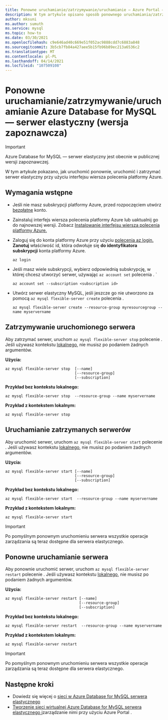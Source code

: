 ```yaml
---
title: Ponowne uruchamianie/zatrzymywanie/uruchamianie — Azure Portal — Azure Database for MySQL serwer elastyczny
description: W tym artykule opisano sposób ponownego uruchamiania/zatrzymania/uruchamiania operacji w usłudze Azure Database for MySQL za pośrednictwem interfejsu wiersza polecenia platformy Azure.
author: mksuni
ms.author: sumuth
ms.service: mysql
ms.topic: how-to
ms.date: 03/30/2021
ms.openlocfilehash: c9e646ad40c669e51f052ac9888cdd7c6883a848
ms.sourcegitcommit: 3b5cb7fb84a427aee5b15fb96b89ec213a6536c2
ms.translationtype: MT
ms.contentlocale: pl-PL
ms.lasthandoff: 04/14/2021
ms.locfileid: "107509108"
---
```

# <a name="restartstopstart-an-azure-database-for-mysql---flexible-server-preview"></a>Ponowne uruchamianie/zatrzymywanie/uruchamianie Azure Database for MySQL — serwer elastyczny (wersja zapoznawcza)

> [!IMPORTANT]
> Azure Database for MySQL — serwer elastyczny jest obecnie w publicznej wersji zapoznawczej.

W tym artykule pokazano, jak uruchomić ponownie, uruchomić i zatrzymać serwer elastyczny przy użyciu interfejsu wiersza polecenia platformy Azure.

## <a name="prerequisites"></a>Wymagania wstępne
- Jeśli nie masz subskrypcji platformy Azure, przed rozpoczęciem utwórz [bezpłatne](https://azure.microsoft.com/free/) konto.
- Zainstaluj interfejs wiersza polecenia platformy Azure lub uaktualnij go do najnowszej wersji. Zobacz [Instalowanie interfejsu wiersza polecenia platformy Azure.](/cli/azure/install-azure-cli)
-  Zaloguj się do konta platformy Azure przy użyciu [polecenia az login.](/cli/azure/reference-index#az-login) **Zanotuj** właściwość id, która odwołuje się **do identyfikatora subskrypcji** konta platformy Azure.

    ```azurecli-interactive
    az login
    ````

- Jeśli masz wiele subskrypcji, wybierz odpowiednią subskrypcję, w której chcesz utworzyć serwer, używając ```az account set``` polecenia .
`
    ```azurecli
    az account set --subscription <subscription id>
    ```

- Utwórz serwer elastyczny MySQL, jeśli jeszcze go nie utworzono za pomocą ```az mysql flexible-server create``` polecenia .

    ```azurecli
    az mysql flexible-server create --resource-group myresourcegroup --name myservername
    ```

## <a name="stop-a-running-server"></a>Zatrzymywanie uruchomionego serwera
Aby zatrzymać serwer, uruchom  ```az mysql flexible-server stop``` polecenie . Jeśli używasz kontekstu [lokalnego](/cli/azure/config/param-persist), nie musisz po podaniem żadnych argumentów.

**Użycia:**
```azurecli
az mysql flexible-server stop  [--name]
                               [--resource-group]
                               [--subscription]
```

**Przykład bez kontekstu lokalnego:**
```azurecli
az mysql flexible-server stop  --resource-group --name myservername
```

**Przykład z kontekstem lokalnym:**
```azurecli
az mysql flexible-server stop
```

## <a name="start-a-stopped-server"></a>Uruchamianie zatrzymanych serwerów
Aby uruchomić serwer, uruchom  ```az mysql flexible-server start``` polecenie . Jeśli używasz kontekstu [lokalnego](/cli/azure/config/param-persist), nie musisz po podaniem żadnych argumentów.

**Użycia:**
```azurecli
az mysql flexible-server start [--name]
                               [--resource-group]
                               [--subscription]
```

**Przykład bez kontekstu lokalnego:**
```azurecli
az mysql flexible-server start  --resource-group --name myservername
```

**Przykład z kontekstem lokalnym:**
```azurecli
az mysql flexible-server start
```

> [!IMPORTANT]
> Po pomyślnym ponownym uruchomieniu serwera wszystkie operacje zarządzania są teraz dostępne dla serwera elastycznego.

## <a name="restart-a-server"></a>Ponowne uruchamianie serwera
Aby ponownie uruchomić serwer, uruchom  ```az mysql flexible-server restart``` polecenie . Jeśli używasz kontekstu [lokalnego](/cli/azure/config/param-persist), nie musisz po podaniem żadnych argumentów.

**Użycia:**
```azurecli
az mysql flexible-server restart [--name]
                                 [--resource-group]
                                 [--subscription]
```

**Przykład bez kontekstu lokalnego:**
```azurecli
az mysql flexible-server restart  --resource-group --name myservername
```

**Przykład z kontekstem lokalnym:**
```azurecli
az mysql flexible-server restart
```


> [!IMPORTANT]
> Po pomyślnym ponownym uruchomieniu serwera wszystkie operacje zarządzania są teraz dostępne dla serwera elastycznego.

## <a name="next-steps"></a>Następne kroki
- Dowiedz się więcej o [sieci w Azure Database for MySQL serwera elastycznego](./concepts-networking.md)
- [Tworzenie sieci wirtualnej Azure Database for MySQL serwera elastycznego i](./how-to-manage-virtual-network-portal.md)zarządzanie nimi przy użyciu Azure Portal .

